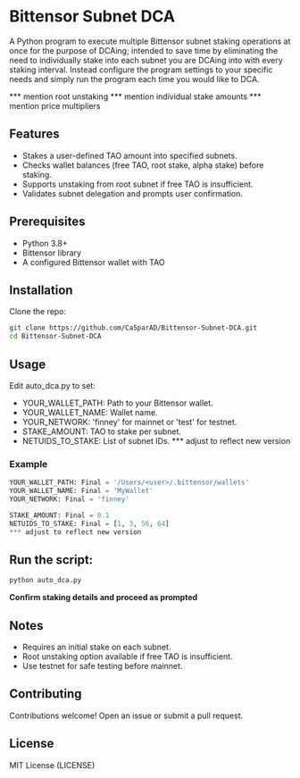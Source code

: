 # Bittensor Subnet DCA

A Python program to execute multiple Bittensor subnet staking operations at once for the purpose of DCAing; intended to save time by eliminating the need to individually stake into each subnet you are DCAing into with every staking interval. Instead configure the program settings to your specific needs and simply run the program each time you would like to DCA.

*** mention root unstaking
*** mention individual stake amounts
*** mention price multipliers

## Features
- Stakes a user-defined TAO amount into specified subnets.
- Checks wallet balances (free TAO, root stake, alpha stake) before staking.
- Supports unstaking from root subnet if free TAO is insufficient.
- Validates subnet delegation and prompts user confirmation.

## Prerequisites
- Python 3.8+
- Bittensor library
- A configured Bittensor wallet with TAO

## Installation
Clone the repo:
```bash
git clone https://github.com/Ca5parAD/Bittensor-Subnet-DCA.git
cd Bittensor-Subnet-DCA
```

## Usage
Edit auto_dca.py to set:
- YOUR_WALLET_PATH: Path to your Bittensor wallet.
- YOUR_WALLET_NAME: Wallet name.
- YOUR_NETWORK: 'finney' for mainnet or 'test' for testnet.
- STAKE_AMOUNT: TAO to stake per subnet.
- NETUIDS_TO_STAKE: List of subnet IDs.
*** adjust to reflect new version

### Example
```py
YOUR_WALLET_PATH: Final = '/Users/<user>/.bittensor/wallets'
YOUR_WALLET_NAME: Final = 'MyWallet'
YOUR_NETWORK: Final = 'finney'

STAKE_AMOUNT: Final = 0.1
NETUIDS_TO_STAKE: Final = [1, 3, 56, 64]
*** adjust to reflect new version
```

## Run the script:
```bash
python auto_dca.py
```
**Confirm staking details and proceed as prompted**

## Notes
- Requires an initial stake on each subnet.
- Root unstaking option available if free TAO is insufficient.
- Use testnet for safe testing before mainnet.

## Contributing
Contributions welcome! Open an issue or submit a pull request.

## License
MIT License (LICENSE)
